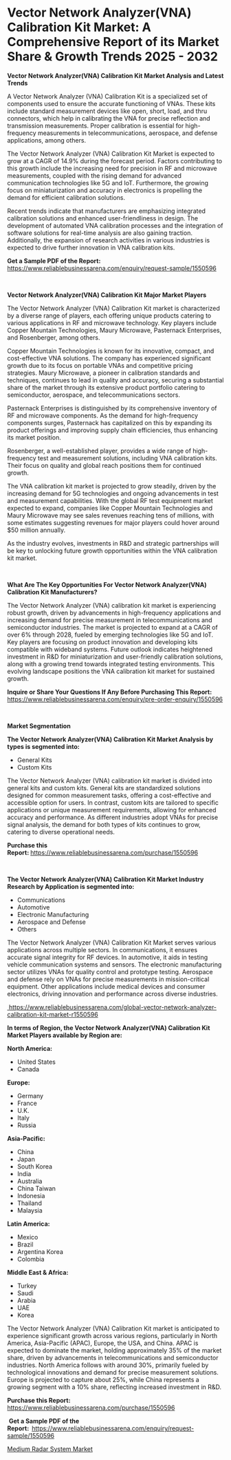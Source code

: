 <p><h1>Vector Network Analyzer(VNA) Calibration Kit Market: A Comprehensive Report of its Market Share & Growth Trends 2025 - 2032</h1></p><p><strong>Vector Network Analyzer(VNA) Calibration Kit Market Analysis and Latest Trends</strong></p>
<p><p>A Vector Network Analyzer (VNA) Calibration Kit is a specialized set of components used to ensure the accurate functioning of VNAs. These kits include standard measurement devices like open, short, load, and thru connectors, which help in calibrating the VNA for precise reflection and transmission measurements. Proper calibration is essential for high-frequency measurements in telecommunications, aerospace, and defense applications, among others.</p><p>The Vector Network Analyzer (VNA) Calibration Kit Market is expected to grow at a CAGR of 14.9% during the forecast period. Factors contributing to this growth include the increasing need for precision in RF and microwave measurements, coupled with the rising demand for advanced communication technologies like 5G and IoT. Furthermore, the growing focus on miniaturization and accuracy in electronics is propelling the demand for efficient calibration solutions. </p><p>Recent trends indicate that manufacturers are emphasizing integrated calibration solutions and enhanced user-friendliness in design. The development of automated VNA calibration processes and the integration of software solutions for real-time analysis are also gaining traction. Additionally, the expansion of research activities in various industries is expected to drive further innovation in VNA calibration kits.</p></p>
<p><strong>Get a Sample PDF of the Report:&nbsp;</strong> <a href="https://www.reliablebusinessarena.com/enquiry/request-sample/1550596?utm_campaign=3535&utm_medium=2&utm_source=Github&utm_content=ia&utm_term=08042025&utm_id=vector-network-analyzervna-calibration-kit">https://www.reliablebusinessarena.com/enquiry/request-sample/1550596</a></p>
<p>&nbsp;</p>
<p><strong>Vector Network Analyzer(VNA) Calibration Kit Major Market Players</strong></p>
<p><p>The Vector Network Analyzer (VNA) Calibration Kit market is characterized by a diverse range of players, each offering unique products catering to various applications in RF and microwave technology. Key players include Copper Mountain Technologies, Maury Microwave, Pasternack Enterprises, and Rosenberger, among others. </p><p>Copper Mountain Technologies is known for its innovative, compact, and cost-effective VNA solutions. The company has experienced significant growth due to its focus on portable VNAs and competitive pricing strategies. Maury Microwave, a pioneer in calibration standards and techniques, continues to lead in quality and accuracy, securing a substantial share of the market through its extensive product portfolio catering to semiconductor, aerospace, and telecommunications sectors.</p><p>Pasternack Enterprises is distinguished by its comprehensive inventory of RF and microwave components. As the demand for high-frequency components surges, Pasternack has capitalized on this by expanding its product offerings and improving supply chain efficiencies, thus enhancing its market position.</p><p>Rosenberger, a well-established player, provides a wide range of high-frequency test and measurement solutions, including VNA calibration kits. Their focus on quality and global reach positions them for continued growth.</p><p>The VNA calibration kit market is projected to grow steadily, driven by the increasing demand for 5G technologies and ongoing advancements in test and measurement capabilities. With the global RF test equipment market expected to expand, companies like Copper Mountain Technologies and Maury Microwave may see sales revenues reaching tens of millions, with some estimates suggesting revenues for major players could hover around $50 million annually.</p><p>As the industry evolves, investments in R&D and strategic partnerships will be key to unlocking future growth opportunities within the VNA calibration kit market.</p></p>
<p>&nbsp;</p>
<p><strong>What Are The Key Opportunities For Vector Network Analyzer(VNA) Calibration Kit Manufacturers?</strong></p>
<p><p>The Vector Network Analyzer (VNA) calibration kit market is experiencing robust growth, driven by advancements in high-frequency applications and increasing demand for precise measurement in telecommunications and semiconductor industries. The market is projected to expand at a CAGR of over 6% through 2028, fueled by emerging technologies like 5G and IoT. Key players are focusing on product innovation and developing kits compatible with wideband systems. Future outlook indicates heightened investment in R&D for miniaturization and user-friendly calibration solutions, along with a growing trend towards integrated testing environments. This evolving landscape positions the VNA calibration kit market for sustained growth.</p></p>
<p><strong>Inquire or Share Your Questions If Any Before Purchasing This Report:</strong> <a href="https://www.reliablebusinessarena.com/enquiry/pre-order-enquiry/1550596?utm_campaign=3535&utm_medium=2&utm_source=Github&utm_content=ia&utm_term=08042025&utm_id=vector-network-analyzervna-calibration-kit">https://www.reliablebusinessarena.com/enquiry/pre-order-enquiry/1550596</a></p>
<p>&nbsp;</p>
<p><strong>Market Segmentation</strong></p>
<p><strong>The Vector Network Analyzer(VNA) Calibration Kit Market Analysis by types is segmented into:</strong></p>
<p><ul><li>General Kits</li><li>Custom Kits</li></ul></p>
<p><p>The Vector Network Analyzer (VNA) calibration kit market is divided into general kits and custom kits. General kits are standardized solutions designed for common measurement tasks, offering a cost-effective and accessible option for users. In contrast, custom kits are tailored to specific applications or unique measurement requirements, allowing for enhanced accuracy and performance. As different industries adopt VNAs for precise signal analysis, the demand for both types of kits continues to grow, catering to diverse operational needs.</p></p>
<p><strong>Purchase this Report:&nbsp;</strong><a href="https://www.reliablebusinessarena.com/purchase/1550596?utm_campaign=3535&utm_medium=2&utm_source=Github&utm_content=ia&utm_term=08042025&utm_id=vector-network-analyzervna-calibration-kit">https://www.reliablebusinessarena.com/purchase/1550596</a></p>
<p>&nbsp;</p>
<p><strong>The Vector Network Analyzer(VNA) Calibration Kit Market Industry Research by Application is segmented into:</strong></p>
<p><ul><li>Communications</li><li>Automotive</li><li>Electronic Manufacturing</li><li>Aerospace and Defense</li><li>Others</li></ul></p>
<p><p>The Vector Network Analyzer (VNA) Calibration Kit Market serves various applications across multiple sectors. In communications, it ensures accurate signal integrity for RF devices. In automotive, it aids in testing vehicle communication systems and sensors. The electronic manufacturing sector utilizes VNAs for quality control and prototype testing. Aerospace and defense rely on VNAs for precise measurements in mission-critical equipment. Other applications include medical devices and consumer electronics, driving innovation and performance across diverse industries.</p></p>
<p><a href="https://www.reliablebusinessarena.com/global-vector-network-analyzer-calibration-kit-market-r1550596?utm_campaign=3535&utm_medium=2&utm_source=Github&utm_content=ia&utm_term=08042025&utm_id=vector-network-analyzervna-calibration-kit">&nbsp;https://www.reliablebusinessarena.com/global-vector-network-analyzer-calibration-kit-market-r1550596</a></p>
<p><strong>In terms of Region, the Vector Network Analyzer(VNA) Calibration Kit Market Players available by Region are:</strong></p>
<p>
    <p> <strong> North America: </strong>
        <ul>
            <li>United States</li>
            <li>Canada</li>
        </ul>
        </p> 
    <p> <strong> Europe: </strong>
        <ul>
            <li>Germany</li>
            <li>France</li>
            <li>U.K.</li>
            <li>Italy</li>
            <li>Russia</li>
        </ul>
        </p> 
    <p> <strong> Asia-Pacific: </strong>
        <ul>
            <li>China</li>
            <li>Japan</li>
            <li>South Korea</li>
            <li>India</li>
            <li>Australia</li>
            <li>China Taiwan</li>
            <li>Indonesia</li>
            <li>Thailand</li>
            <li>Malaysia</li>
        </ul>
        </p> 
    <p> <strong> Latin America: </strong>
        <ul>
            <li>Mexico</li>
            <li>Brazil</li>
            <li>Argentina Korea</li>
            <li>Colombia</li>
        </ul>
        </p> 
    <p> <strong> Middle East & Africa: </strong>
        <ul>
            <li>Turkey</li>
            <li>Saudi</li>
            <li>Arabia</li>
            <li>UAE</li>
            <li>Korea</li>
        </ul>
    </p>
    </p>
<p><p>The Vector Network Analyzer (VNA) Calibration Kit market is anticipated to experience significant growth across various regions, particularly in North America, Asia-Pacific (APAC), Europe, the USA, and China. APAC is expected to dominate the market, holding approximately 35% of the market share, driven by advancements in telecommunications and semiconductor industries. North America follows with around 30%, primarily fueled by technological innovations and demand for precise measurement solutions. Europe is projected to capture about 25%, while China represents a growing segment with a 10% share, reflecting increased investment in R&D.</p></p>
<p><strong>Purchase this Report: </strong><a href="https://www.reliablebusinessarena.com/purchase/1550596?utm_campaign=3535&utm_medium=2&utm_source=Github&utm_content=ia&utm_term=08042025&utm_id=vector-network-analyzervna-calibration-kit">https://www.reliablebusinessarena.com/purchase/1550596</a></p>
<p>&nbsp;<strong>Get a Sample PDF of the Report:&nbsp;&nbsp;</strong><a href="https://www.reliablebusinessarena.com/enquiry/request-sample/1550596?utm_campaign=3535&utm_medium=2&utm_source=Github&utm_content=ia&utm_term=08042025&utm_id=vector-network-analyzervna-calibration-kit">https://www.reliablebusinessarena.com/enquiry/request-sample/1550596</a></p>
<p><strong></strong></p>
<p><p><a href="https://github.com/kryshaprilbb/Market-Research-Report-List-1/blob/main/medium-radar-system-market.md?utm_campaign=3535&utm_medium=2&utm_source=Github&utm_content=ia&utm_term=08042025&utm_id=vector-network-analyzervna-calibration-kit">Medium Radar System Market</a></p></p>